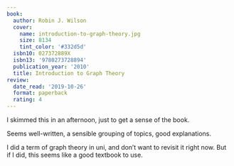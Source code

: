 ```yaml
---
book:
  author: Robin J. Wilson
  cover:
    name: introduction-to-graph-theory.jpg
    size: 8134
    tint_color: '#332d5d'
  isbn10: 027372889X
  isbn13: '9780273728894'
  publication_year: '2010'
  title: Introduction to Graph Theory
review:
  date_read: '2019-10-26'
  format: paperback
  rating: 4
---
```


I skimmed this in an afternoon, just to get a sense of the book.

Seems well-written, a sensible grouping of topics, good explanations.

I did a term of graph theory in uni, and don’t want to revisit it right now. But if I did, this seems like a good textbook to use.